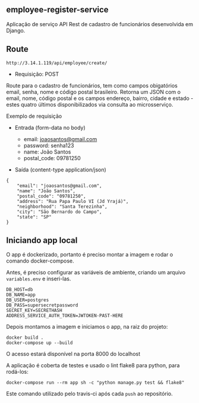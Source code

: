 ## employee-register-service
Aplicação de serviço API Rest de cadastro de funcionários desenvolvida em Django.

## Route

`http://3.14.1.119/api/employee/create/`
- Requisição: POST

Route para o cadastro de funcionários, tem como campos obigatórios email, senha, nome e código postal brasileiro. Retorna um JSON com o email, nome, código postal e os campos endereço, bairro, cidade e estado - estes quatro últimos disponibilizados via consulta ao microsserviço.

Exemplo de requisição
- Entrada (form-data no body)
    - email: joaosantos@gmail.com
    - password: senha123
    - name: João Santos
    - postal_code: 09781250

- Saída (content-type application/json)
```
{
    "email": "joaosantos@gmail.com",
    "name": "João Santos",
    "postal_code": "09781250",
    "address": "Rua Papa Paulo VI (Jd Yrajá)",
    "neighborhood": "Santa Terezinha",
    "city": "São Bernardo do Campo",
    "state": "SP"
}
```

## Iniciando app local

O app é dockerizado, portanto é preciso montar a imagem e rodar o comando docker-compose.

Antes, é preciso configurar as variáveis de ambiente, criando um arquivo `variables.env` e inseri-las.
```
DB_HOST=db
DB_NAME=app
DB_USER=postgres
DB_PASS=supersecretpassword
SECRET_KEY=SECRETHASH
ADDRESS_SERVICE_AUTH_TOKEN=JWTOKEN-PAST-HERE
```

Depois montamos a imagem e iniciamos o app, na raiz do projeto:
```
docker build .
docker-compose up --build
```
O acesso estará disponível na porta 8000 do localhost

A aplicação é coberta de testes e  usado o lint flake8 para python, para rodá-los:
```
docker-compose run --rm app sh -c "python manage.py test && flake8"
```
Este comando utilizado pelo travis-ci após cada `push` ao repositório.
